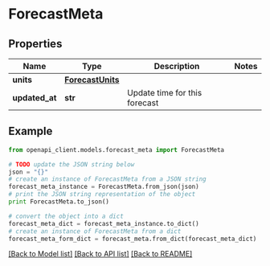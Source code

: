 # ForecastMeta


## Properties

Name | Type | Description | Notes
------------ | ------------- | ------------- | -------------
**units** | [**ForecastUnits**](ForecastUnits.md) |  | 
**updated_at** | **str** | Update time for this forecast | 

## Example

```python
from openapi_client.models.forecast_meta import ForecastMeta

# TODO update the JSON string below
json = "{}"
# create an instance of ForecastMeta from a JSON string
forecast_meta_instance = ForecastMeta.from_json(json)
# print the JSON string representation of the object
print ForecastMeta.to_json()

# convert the object into a dict
forecast_meta_dict = forecast_meta_instance.to_dict()
# create an instance of ForecastMeta from a dict
forecast_meta_form_dict = forecast_meta.from_dict(forecast_meta_dict)
```
[[Back to Model list]](../README.md#documentation-for-models) [[Back to API list]](../README.md#documentation-for-api-endpoints) [[Back to README]](../README.md)


